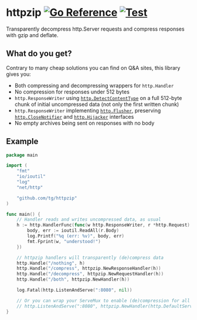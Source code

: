 # httpzip [![Go Reference](https://pkg.go.dev/badge/github.com/tg/httpzip.svg)](https://pkg.go.dev/github.com/tg/httpzip) [![Test](https://github.com/tg/httpzip/actions/workflows/test.yml/badge.svg)](https://github.com/tg/httpzip/actions/workflows/test.yml)
Transparently decompress http.Server requests and compress responses with gzip and deflate.

## What do you get?
Contrary to many cheap solutions you can find on Q&A sites, this library gives you:
- Both compressing and decompressing wrappers for `http.Handler`
- No compression for responses under 512 bytes
- `http.ResponseWriter` using [`http.DetectContentType`](http://golang.org/pkg/net/http/#DetectContentType) on a full 512-byte chunk of initial uncompressed data (not only the first written chunk)
- `http.ResponseWriter` implementing [`http.Flusher`](http://golang.org/pkg/net/http/#Flusher), preserving [`http.CloseNotifier`](http://golang.org/pkg/net/http/#CloseNotifier) and [`http.Hijacker`](http://golang.org/pkg/net/http/#Hijacker) interfaces
- No empty archives being sent on responses with no body

## Example
```go
package main

import (
	"fmt"
	"io/ioutil"
	"log"
	"net/http"

	"github.com/tg/httpzip"
)

func main() {
	// Handler reads and writes uncompressed data, as usual
	h := http.HandlerFunc(func(w http.ResponseWriter, r *http.Request) {
		body, err := ioutil.ReadAll(r.Body)
		log.Printf("%q (err: %v)", body, err)
		fmt.Fprint(w, "understood!")
	})

	// httpzip handlers will transparently (de)compress data
	http.Handle("/nothing", h)
	http.Handle("/compress", httpzip.NewResponseHandler(h))
	http.Handle("/decompress", httpzip.NewRequestHandler(h))
	http.Handle("/both", httpzip.NewHandler(h))

	log.Fatal(http.ListenAndServe(":8080", nil))

	// Or you can wrap your ServeMux to enable (de)compression for all handlers at once:
	// http.ListenAndServe(":8080", httpzip.NewHandler(http.DefaultServeMux))
}
```
